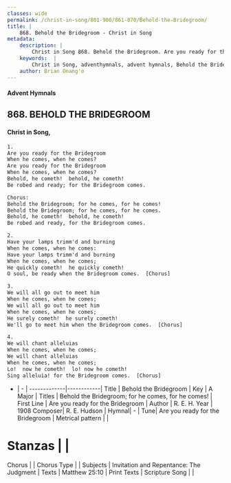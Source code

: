 ```yaml
---
classes: wide
permalink: /christ-in-song/801-900/861-870/Behold-the-Bridegroom/
title: |
    868. Behold the Bridegroom - Christ in Song
metadata:
    description: |
        Christ in Song 868. Behold the Bridegroom. Are you ready for the Bridegroom When he comes, when he comes? Are you ready for the Bridegroom When he comes, when he comes? Behold, he cometh!  behold, he cometh! Be robed and ready; for the Bridegroom comes. Chorus: Behold the Bridegroom; for he comes, for he comes! Behold the Bridegroom; for he comes, for he comes. Behold, he cometh!  behold, he cometh! Be robed and ready, for the Bridegroom comes.
    keywords:  |
        Christ in Song, adventhymnals, advent hymnals, Behold the Bridegroom, Are you ready for the Bridegroom . Behold the Bridegroom; for he comes, for he comes!
    author: Brian Onang'o
---
```


#### Advent Hymnals
## 868. BEHOLD THE BRIDEGROOM
####  Christ in Song,

```txt
1.
Are you ready for the Bridegroom
When he comes, when he comes?
Are you ready for the Bridegroom
When he comes, when he comes?
Behold, he cometh!  behold, he cometh!
Be robed and ready; for the Bridegroom comes.

Chorus:
Behold the Bridegroom; for he comes, for he comes!
Behold the Bridegroom; for he comes, for he comes.
Behold, he cometh!  behold, he cometh!
Be robed and ready, for the Bridegroom comes.

2.
Have your lamps trimm'd and burning
When he comes, when he comes:
Have your lamps trimm'd and burning 
When he comes, when he comes;
He quickly cometh!  he quickly cometh!
O soul, be ready when the Bridegroom comes.  [Chorus]

3.
We will all go out to meet him
When he comes, when he comes;
We will all go out to meet him
When he comes, when he comes;
He surely cometh!  he surely cometh!
We'll go to meet him when the Bridegroom comes.  [Chorus]

4.
We will chant alleluias
When he comes, when he comes;
We will chant alleluias
When he comes, when he comes;
Lo!  now he cometh!  lo! now he cometh!
Sing alleluia! for the Bridegroom comes.  [Chorus]

```

- |   -  |
-------------|------------|
Title | Behold the Bridegroom |
Key | A Major |
Titles | Behold the Bridegroom; for he comes, for he comes! |
First Line | Are you ready for the Bridegroom  |
Author | R. E. H.
Year | 1908
Composer| R. E. Hudson |
Hymnal|  - |
Tune| Are you ready for the Bridegroom |
Metrical pattern | |
# Stanzas |  |
Chorus |  |
Chorus Type |  |
Subjects | Invitation and Repentance: The Judgment |
Texts | Matthew 25:10 |
Print Texts | 
Scripture Song |  |
    
